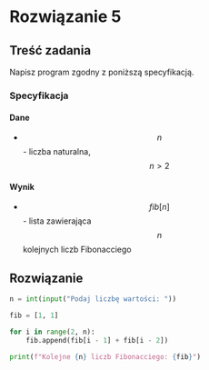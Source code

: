 # Rozwiązanie 5

## Treść zadania

Napisz program zgodny z poniższą specyfikacją.

### Specyfikacja

#### Dane

* $$n$$ - liczba naturalna, $$n>2$$

#### Wynik

* $$fib[n]$$ - lista zawierająca $$n$$ kolejnych liczb Fibonacciego

## Rozwiązanie

```python
n = int(input("Podaj liczbę wartości: "))

fib = [1, 1]

for i in range(2, n):
    fib.append(fib[i - 1] + fib[i - 2])

print(f"Kolejne {n} liczb Fibonacciego: {fib}")
```